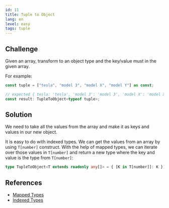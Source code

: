 ```yaml
---
id: 11
title: Tuple to Object
lang: en
level: easy
tags: tuple
---
```


## Challenge

Given an array, transform to an object type and the key/value must in the given
array.

For example:

```ts
const tuple = ["tesla", "model 3", "model X", "model Y"] as const;

// expected { tesla: 'tesla', 'model 3': 'model 3', 'model X': 'model X', 'model Y': 'model Y'}
const result: TupleToObject<typeof tuple>;
```

## Solution

We need to take all the values from the array and make it as keys and values in
our new object.

It is easy to do with indexed types. We can get the values from an array by
using `T[number]` construct. With the help of mapped types, we can iterate over
those values in `T[number]` and return a new type where the key and value is the
type from `T[number]`:

```ts
type TupleToObject<T extends readonly any[]> = { [K in T[number]]: K };
```

## References

- [Mapped Types](https://www.typescriptlang.org/docs/handbook/2/mapped-types.html)
- [Indexed Types](https://www.typescriptlang.org/docs/handbook/2/indexed-access-types.html)
